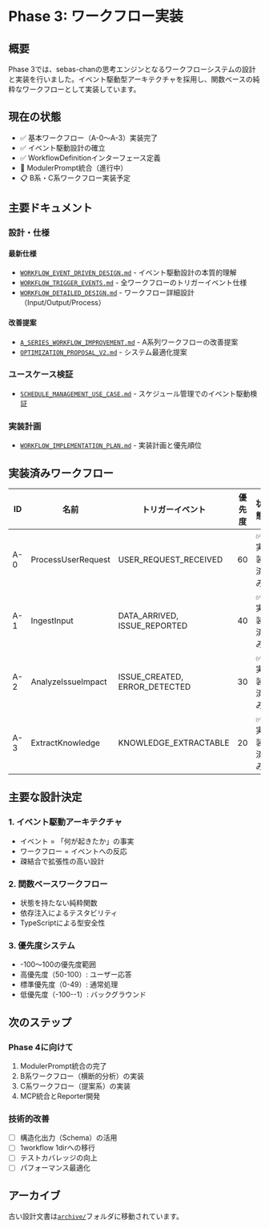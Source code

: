 # Phase 3: ワークフロー実装

## 概要

Phase 3では、sebas-chanの思考エンジンとなるワークフローシステムの設計と実装を行いました。イベント駆動型アーキテクチャを採用し、関数ベースの純粋なワークフローとして実装しています。

## 現在の状態

- ✅ 基本ワークフロー（A-0〜A-3）実装完了
- ✅ イベント駆動設計の確立
- ✅ WorkflowDefinitionインターフェース定義
- 🚧 ModulerPrompt統合（進行中）
- 📋 B系・C系ワークフロー実装予定

## 主要ドキュメント

### 設計・仕様

#### 最新仕様

- [`WORKFLOW_EVENT_DRIVEN_DESIGN.md`](WORKFLOW_EVENT_DRIVEN_DESIGN.md) - イベント駆動設計の本質的理解
- [`WORKFLOW_TRIGGER_EVENTS.md`](WORKFLOW_TRIGGER_EVENTS.md) - 全ワークフローのトリガーイベント仕様
- [`WORKFLOW_DETAILED_DESIGN.md`](WORKFLOW_DETAILED_DESIGN.md) - ワークフロー詳細設計（Input/Output/Process）

#### 改善提案

- [`A_SERIES_WORKFLOW_IMPROVEMENT.md`](A_SERIES_WORKFLOW_IMPROVEMENT.md) - A系列ワークフローの改善提案
- [`OPTIMIZATION_PROPOSAL_V2.md`](OPTIMIZATION_PROPOSAL_V2.md) - システム最適化提案

### ユースケース検証

- [`SCHEDULE_MANAGEMENT_USE_CASE.md`](SCHEDULE_MANAGEMENT_USE_CASE.md) - スケジュール管理でのイベント駆動検証

### 実装計画

- [`WORKFLOW_IMPLEMENTATION_PLAN.md`](WORKFLOW_IMPLEMENTATION_PLAN.md) - 実装計画と優先順位

## 実装済みワークフロー

| ID  | 名前               | トリガーイベント              | 優先度 | 状態        |
| --- | ------------------ | ----------------------------- | ------ | ----------- |
| A-0 | ProcessUserRequest | USER_REQUEST_RECEIVED         | 60     | ✅ 実装済み |
| A-1 | IngestInput        | DATA_ARRIVED, ISSUE_REPORTED  | 40     | ✅ 実装済み |
| A-2 | AnalyzeIssueImpact | ISSUE_CREATED, ERROR_DETECTED | 30     | ✅ 実装済み |
| A-3 | ExtractKnowledge   | KNOWLEDGE_EXTRACTABLE         | 20     | ✅ 実装済み |

## 主要な設計決定

### 1. イベント駆動アーキテクチャ

- イベント = 「何が起きたか」の事実
- ワークフロー = イベントへの反応
- 疎結合で拡張性の高い設計

### 2. 関数ベースワークフロー

- 状態を持たない純粋関数
- 依存注入によるテスタビリティ
- TypeScriptによる型安全性

### 3. 優先度システム

- -100〜100の優先度範囲
- 高優先度（50-100）: ユーザー応答
- 標準優先度（0-49）: 通常処理
- 低優先度（-100--1）: バックグラウンド

## 次のステップ

### Phase 4に向けて

1. ModulerPrompt統合の完了
2. B系ワークフロー（横断的分析）の実装
3. C系ワークフロー（提案系）の実装
4. MCP統合とReporter開発

### 技術的改善

- [ ] 構造化出力（Schema）の活用
- [ ] 1workflow 1dirへの移行
- [ ] テストカバレッジの向上
- [ ] パフォーマンス最適化

## アーカイブ

古い設計文書は[`archive/`](archive/)フォルダに移動されています。
